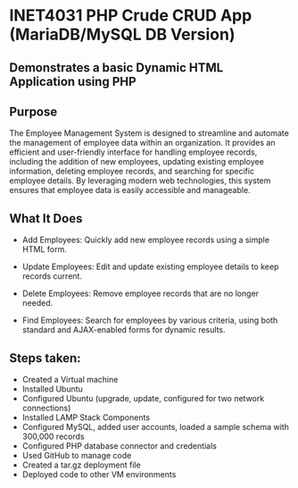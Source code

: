 # INET4031 PHP Crude CRUD App (MariaDB/MySQL DB Version)

## Demonstrates a basic Dynamic HTML Application using PHP

## Purpose
The Employee Management System is designed to streamline and automate the management of employee data within an organization. It provides an efficient and user-friendly interface for handling employee records, including the addition of new employees, updating existing employee information, deleting employee records, and searching for specific employee details. By leveraging modern web technologies, this system ensures that employee data is easily accessible and manageable.

## What It Does
* Add Employees: Quickly add new employee records using a simple HTML form.

* Update Employees: Edit and update existing employee details to keep records current.

* Delete Employees: Remove employee records that are no longer needed.

* Find Employees: Search for employees by various criteria, using both standard and AJAX-enabled forms for dynamic results.


## Steps taken: 
* Created a Virtual machine
* Installed Ubuntu
* Configured Ubuntu (upgrade, update, configured for two network connections)
* Installed LAMP Stack Components
* Configured MySQL, added user accounts, loaded a sample schema with 300,000 records
* Configured PHP database connector and credentials
* Used GitHub to manage code
* Created a tar.gz deployment file
* Deployed code to other VM environments
